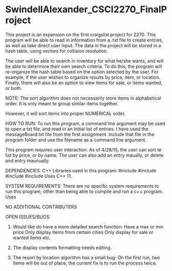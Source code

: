 # SwindellAlexander_CSCI2270_FinalProject

This project is an expansion on the first craigslist project for 2270.
This program will be able to read in information from a .txt file to create entries, as well as take direct user input.
The data in the project will be stored in a hash table, using vectors for collision resolution.

The user will be able to search in inventory for what he/she wants, and will be able to determine their own search criteria.
To do this, the program will re-organize the hash table based on the option selected by the user.
For example, if the user wishes to organize results by price, item, or location.
Finally, there will also be an option to view items for sale, or items wanted, or both.

NOTE:
The sort algorithm does not necessarily store items in alphabetical order.
It is only meant to group similar items together.

However, it will sort items into proper NUMERICAL order.

HOW TO RUN:
To run this program, a command line argument may be used to open a txt file, and read in an initial list of entries.
I have used the messageBoard.txt file from the first assignment.
Include that file in the program folder and use the filename as a command line argument.

This program requires user interaction. As of 4/28/15, the user can sort te list by price, or by name.
The user can also add an entry maually, or delete and entry maunually.

DEPENDENCIES:
C++ Libraries used in this program:
#include <iostream>
#include <sstream>
#include <fstream>
#include <vector>
Uses C++ 11.

SYSTEM REQUIREMENTS:
There are no specific system requirements to run this program, other than being able to compile and run a c++ program.
Uses

NO ADDITIONAL CONTRIBUTERS

OPEN ISSUES/BUGS:
1. Would like do have a more detailed search function:
	Have a max or min price
	Only display items from certain cities
	Only display for sale or wanted items
	etc.

2. The display contents formatting needs editing.

3. The resort by location algorithm has a small bug:
    On the first run, two items will be out of place,
    the current fix is to run the process twice.


